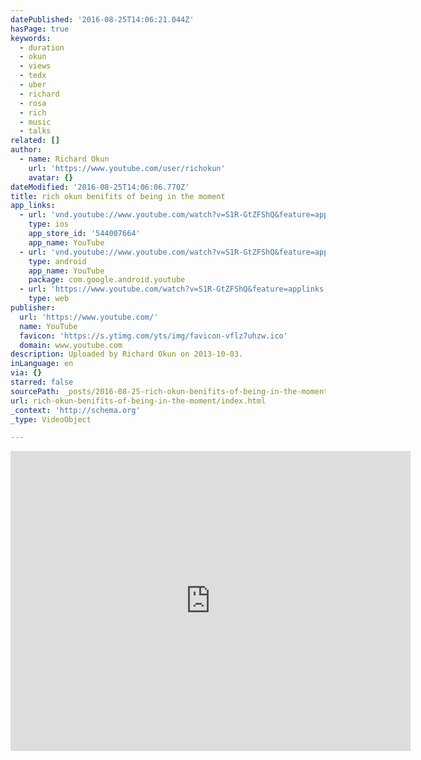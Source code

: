 ```yaml
---
datePublished: '2016-08-25T14:06:21.044Z'
hasPage: true
keywords:
  - duration
  - okun
  - views
  - tedx
  - uber
  - richard
  - rosa
  - rich
  - music
  - talks
related: []
author:
  - name: Richard Okun
    url: 'https://www.youtube.com/user/richokun'
    avatar: {}
dateModified: '2016-08-25T14:06:06.770Z'
title: rich okun benifits of being in the moment
app_links:
  - url: 'vnd.youtube://www.youtube.com/watch?v=S1R-GtZFShQ&feature=applinks'
    type: ios
    app_store_id: '544007664'
    app_name: YouTube
  - url: 'vnd.youtube://www.youtube.com/watch?v=S1R-GtZFShQ&feature=applinks'
    type: android
    app_name: YouTube
    package: com.google.android.youtube
  - url: 'https://www.youtube.com/watch?v=S1R-GtZFShQ&feature=applinks'
    type: web
publisher:
  url: 'https://www.youtube.com/'
  name: YouTube
  favicon: 'https://s.ytimg.com/yts/img/favicon-vflz7uhzw.ico'
  domain: www.youtube.com
description: Uploaded by Richard Okun on 2013-10-03.
inLanguage: en
via: {}
starred: false
sourcePath: _posts/2016-08-25-rich-okun-benifits-of-being-in-the-moment.md
url: rich-okun-benifits-of-being-in-the-moment/index.html
_context: 'http://schema.org'
_type: VideoObject

---
```

<iframe src="https://cdn.embedly.com/widgets/media.html?src=https%3A%2F%2Fwww.youtube.com%2Fembed%2FS1R-GtZFShQ%3Ffeature%3Doembed&amp;url=https%3A%2F%2Fwww.youtube.com%2Fwatch%3Fv%3DS1R-GtZFShQ&amp;image=https%3A%2F%2Fi.ytimg.com%2Fvi%2FS1R-GtZFShQ%2Fhqdefault.jpg&amp;key=b7d04c9b404c499eba89ee7072e1c4f7&amp;type=text%2Fhtml&amp;schema=youtube" width="640" height="480" scrolling="no" frameborder="0" allowfullscreen="allowfullscreen" style=""></iframe>